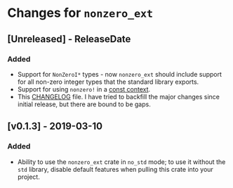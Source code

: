 # Changes for `nonzero_ext`

<!-- next-header -->

## [Unreleased] - ReleaseDate

### Added
* Support for `NonZeroI*` types - now `nonzero_ext` should include support for all non-zero integer types that the
 standard library exports.
* Support for using `nonzero!` in a [const context](https://doc.rust-lang.org/reference/const_eval.html).
* This [CHANGELOG](./CHANGELOG.md) file. I have tried to backfill the major changes since initial release, but there
 are bound to be gaps.

## [v0.1.3] - 2019-03-10

### Added
* Ability to use the `nonzero_ext` crate in `no_std` mode; to use it without the `std` library, disable default
 features when pulling this crate into your project.
